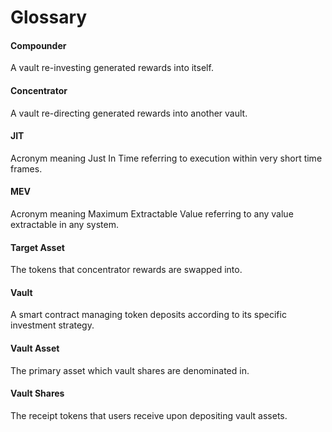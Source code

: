 # Glossary

#### Compounder

A vault re-investing generated rewards into itself.

#### Concentrator

A vault re-directing generated rewards into another vault.

#### JIT

Acronym meaning Just In Time referring to execution within very short time frames.

#### MEV

Acronym meaning Maximum Extractable Value referring to any value extractable in any system.

#### Target Asset

The tokens that concentrator rewards are swapped into.

#### Vault

A smart contract managing token deposits according to its specific investment strategy.

#### Vault Asset

The primary asset which vault shares are denominated in.

#### Vault Shares

The receipt tokens that users receive upon depositing vault assets.
